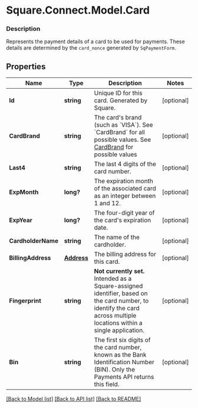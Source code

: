 # Square.Connect.Model.Card

### Description

Represents the payment details of a card to be used for payments. These details are determined by the `card_nonce` generated by `SqPaymentForm`.

## Properties

Name | Type | Description | Notes
------------ | ------------- | ------------- | -------------
**Id** | **string** | Unique ID for this card. Generated by Square. | [optional] 
**CardBrand** | **string** | The card&#39;s brand (such as &#x60;VISA&#x60;). See &#x60;CardBrand&#x60; for all possible values. See [CardBrand](#type-cardbrand) for possible values | [optional] 
**Last4** | **string** | The last 4 digits of the card number. | [optional] 
**ExpMonth** | **long?** | The expiration month of the associated card as an integer between 1 and 12. | [optional] 
**ExpYear** | **long?** | The four-digit year of the card&#39;s expiration date. | [optional] 
**CardholderName** | **string** | The name of the cardholder. | [optional] 
**BillingAddress** | [**Address**](Address.md) | The billing address for this card. | [optional] 
**Fingerprint** | **string** | __Not currently set.__ Intended as a Square-assigned identifier, based  on the card number, to identify the card across multiple locations within a single application. | [optional] 
**Bin** | **string** | The first six digits of the card number, known as the Bank Identification Number (BIN). Only the Payments API returns this field. | [optional] 



[[Back to Model list]](../README.md#documentation-for-models) [[Back to API list]](../README.md#documentation-for-api-endpoints) [[Back to README]](../README.md)

